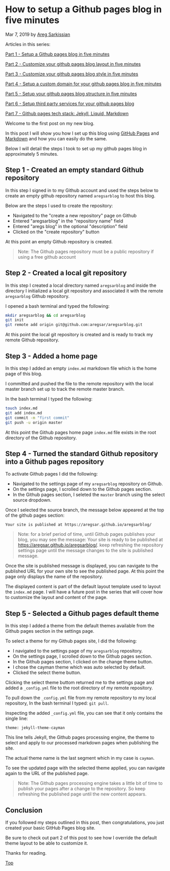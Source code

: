 # How to setup a Github pages blog in five minutes

Mar 7, 2019 by [Areg Sarkissian](https://aregsar.com/about)

Articles in this series:

[Part 1 - Setup a Github pages blog in five minutes](https://aregsar.com/blog/2019/how-to-setup-a-github-pages-blog-in-five-minutes)

[Part 2 - Customize your github pages blog layout in five minutes](https://aregsar.com/blog/2019/how-to-customize-your-github-pages-blog-layout-in-five-minutes)

[Part 3 - Customize your github pages blog style in five minutes](https://aregsar.com/blog/2019/how-to-customize-your-github-pages-blog-style-in-five-minutes)

[Part 4 - Setup a custom domain for your github pages blog in five minutes](https://aregsar.com/blog/2019/how-to-setup-a-custom-domain-for-your-github-pages-blog-in-five-minutes)

[Part 5 - Setup your github pages blog structure in five minutes](https://aregsar.com/blog/2019/how-to-setup-your-github-pages-blog-structure-in-five-minutes)

[Part 6 - Setup third party services for your github pages blog](https://aregsar.com/blog/2019/how-to-setup-third-party-services-for-your-github-pages-blog)

[Part 7 - Github pages tech stack: Jekyll, Liquid, Markdown](https://aregsar.com/blog/2019/github-pages-tech-stack-jekyll-markdown-liquid)

Welcome to the first post on my new blog.

In this post I will show you how I set up this blog using [GitHub Pages](https://pages.github.com/) and [Markdown](https://commonmark.org/help/) and how you can easily do the same.

Below I will detail the steps I took to set up my github pages blog in approximately 5 minutes.

## Step 1 - Created an empty standard Github repository

In this step I signed in to my Github account and used the steps below to create an empty github repository named `aregsarblog` to host this blog.

Below are the steps I used to create the repository:

+ Navigated to the "create a new repository" page on Github
+ Entered "aregsarblog" in the "repository name" field
+ Entered "aregs blog" in the optional "description" field
+ Clicked on the "create repository" button

At this point an empty Github repository is created.

> Note: The Github pages repository must be a public repository if using a free github account

## Step 2 - Created a local git repository

In this step I created a local directory named `aregsarblog` and inside the directory I initialized a local git repository and associated it with the remote `aregsarblog` Github repository.

I opened a bash terminal and typed the following:

```bash
mkdir aregsarblog && cd aregsarblog
git init
git remote add origin git@github.com:aregsar/aregsarblog.git
```

At this point the local git repository is created and is ready to track my remote Github repository.

## Step 3 - Added a home page

In this step I added an empty `index.md` markdown file which is the home page of this blog.

I committed and pushed the file to the remote repository with the local master branch set up to track the remote master branch.

In the bash terminal I typed the following:

```bash
touch index.md
git add index.md
git commit -m "first commit"
git push -u origin master
```

At this point the Github pages home page `index.md` file exists in the root directory of the Github repository.

## Step 4 - Turned the standard Github repository into a Github pages repository

To activate Github pages I did the following:

+ Navigated to the settings page of my `aregsarblog` repository on Github.
+ On the settings page, I scrolled down to the Github pages section.
+ In the Github pages section, I seleted the `master` branch using the select source dropdown.

Once I selected the source branch, the message below appeared at the top of the github pages section:

`Your site is published at https://aregsar.github.io/aregsarblog/`

> Note: for a brief period of time, until Github pages publishes your blog, you may see the message:
Your site is ready to be published at https://aregsar.github.io/aregsarblog/.
keep refreshing the repository settings page until the message changes to the site is published message.

Once the site is published message is displayed, you can navigate to the published URL for your own site to see the published page. At this point the page only displays the name of the repository.

The displayed content is part of the default layout template used to layout the `index.md` page. I will have a future post in the series that will cover how to customize the layout and content of the page.

## Step 5 - Selected a Github pages default theme

In this step I added a theme from the default themes available from the Github pages section in the settings page.

To select a theme for my Github pages site, I did the following:

+ I navigated to the settings page of my `aregsarblog` repository.
+ On the settings page, I scrolled down to the Github pages section.
+ In the Github pages section, I clicked on the change theme button.
+ I chose the cayman theme which was auto selected by default.
+ Clicked the select theme button.

Clicking the select theme buttom returned me to the settings page and added a `_config.yml` file to the root directory of my remote repository.

To pull down the `_config.yml` file from my remote repository to my local repository, In the bash terminal I typed: `git pull`.

Inspecting the added `_config.yml` file, you can see that it only contains the single line:

`theme: jekyll-theme-cayman`

This line tells Jekyll, the Github pages processing engine, the theme to select and apply to our processed markdown pages when publishing the site.

The actual theme name is the last segment which in my case is `cayman`.

To see the updated page with the selected theme applied, you can navigate again to the URL of the published page.

> Note: The Github pages processing engine takes a little bit of time to publish your pages after a change to the repository. So keep refreshing the published page until the new content appears.

## Conclusion

If you followed my steps outlined in this post, then congratulations, you just created your basic GitHub Pages blog site.

Be sure to check out part 2 of this post to see how I override the default theme layout to be able to customize it.

Thanks for reading.

[Top](#how-to-setup-a-github-pages-blog-in-five-minutes)
